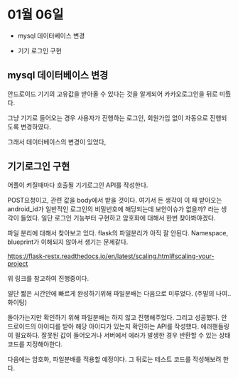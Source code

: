 # 01월 06일

* mysql 데이터베이스 변경

* 기기 로그인 구현

  

## mysql 데이터베이스 변경

안드로이드 기기의 고유값을 받아올 수 있다는 것을 알게되어 카카오로그인을 뒤로 미뤘다.

그냥 기기로 들어오는 경우 사용자가 진행하는 로그인, 회원가입 없이 자동으로 진행되도록 변경하였다. 

그래서 데이터베이스의 변경이 있었다,



## 기기로그인 구현

어플이 켜질때마다 호출될 기기로그인 API를 작성한다. 

POST요청이고, 관련 값을 body에서 받을 것이다. 여기서 든 생각이 이 때 받아오는 android_id가 일반적인 로그인의 비밀번호에 해당되는데 보안이슈가 없을까? 라는 생각이 들었다. 일단 로그인 기능부터 구현하고 암호화에 대해서 한번 찾아봐야겠다. 

파일 분리에 대해서 찾아보고 있다. flask의 파일분리가 아직 잘 안된다. Namespace, blueprint가 이해되지 않아서 생기는 문제같다.

https://flask-restx.readthedocs.io/en/latest/scaling.html#scaling-your-project

위 링크를 참고하여 진행중이다.

일단 짧은 시간안에 빠르게 완성하기위해 파일분배는 다음으로 미루었다. (주말의 나여.. 화이팅)

돌아가는지만 확인하기 위해 파일분배는 하지 않고 진행해주었다. 그리고 성공했다. 안드로이드의 아이디를 받아 해당 아이디가 있는지 확인하는 API를 작성했다. 에러핸들링이 필요하다. 잘못된 값이 들어오거나 서버에서 에러가 발생한 경우 반환할 수 있는 상태코드를 지정해야한다. 

다음에는 암호화, 파일분배를 적용할 예정이다. 그 뒤로는 테스트 코드를 작성해보려 한다. 

